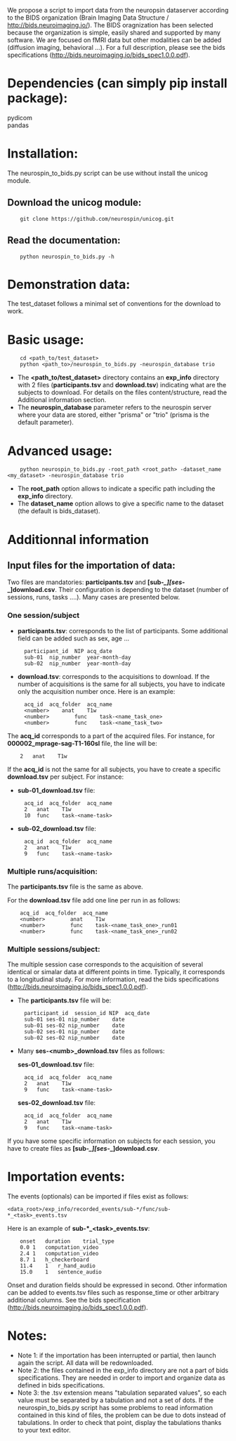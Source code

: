 
We propose a script to import data from the neuropsin dataserver according to 
the BIDS organization (Brain Imaging Data Structure / http://bids.neuroimaging.io/).
The BIDS oragnization has been selected because the organization is simple, 
easily shared and supported by many software.
We are focused on fMRI data but other modalities can be added (diffusion imaging, behavioral ...).
For a full description, please see the bids specifications (http://bids.neuroimaging.io/bids_spec1.0.0.pdf).

# Dependencies (can simply pip install package):
pydicom  
pandas

# Installation:
The neurospin_to_bids.py script can be use without install the unicog module.
 
## Download the unicog module:

        git clone https://github.com/neurospin/unicog.git

## Read the documentation:

        python neurospin_to_bids.py -h

# Demonstration data:
The test_dataset follows a minimal set of conventions for the download to work.


# Basic usage:

        cd <path_to/test_dataset>
        python <path_to>/neurospin_to_bids.py -neurospin_database trio

* The **\<path_to/test_dataset\>** directory contains an **exp_info** directory with 2 files 
(**participants.tsv** and **download.tsv**) indicating what are the subjects to download.
For details on the files content/structure, read the Additional information section.
* The **neurospin_database** parameter refers to the neurospin server where your 
data are stored, either "prisma" or "trio" (prisma is the default parameter).

# Advanced usage:

        python neurospin_to_bids.py -root_path <root_path> -dataset_name <my_dataset> -neurospin_database trio

* The **root_path** option allows to indicate a specific path including the **exp_info** directory.
* The **dataset_name** option allows to give a specific name to the dataset (the default is bids_dataset).

# Additionnal information
## Input files for the importation of data:
Two files are mandatories: **participants.tsv** and **[sub-*_][ses-*_]download.csv**. Their configuration is depending
to the dataset (number of sessions, runs, tasks ....). Many cases are presented below.

### One session/subject 
- **participants.tsv**: corresponds to the list of participants. Some additional field can be added such
as sex, age ... 

        participant_id	NIP	acq_date
        sub-01	nip_number	year-month-day
        sub-02	nip_number	year-month-day

- **download.tsv**: corresponds to the acquisitions to download.
If the number of acquisitions is the same for all subjects, you have to indicate only 
the acquisition number once. Here is an example:

        acq_id	acq_folder	acq_name
        <number> 	anat	T1w
        <number>	 	func	task-<name_task_one>
        <number>	 	func	task-<name_task_two>

The **acq_id** corresponds to a part of the acquired files. For instance, for **000002_mprage-sag-T1-160sl** file, the line 
will be:

        2 	anat	T1w

If the **acq_id** is not the same for all subjects, you have to create a specific **download.tsv** per subject.
For instance:

* **sub-01_download.tsv** file:


        acq_id	acq_folder	acq_name
        2	anat	T1w
        10	func	task-<name-task>


* **sub-02_download.tsv** file:

        acq_id	acq_folder	acq_name
        2	anat	T1w
        9	func	task-<name-task>


### Multiple runs/acquisition: 
The **participants.tsv** file is the same as above.

For the **download.tsv** file add one line per run in as follows:

        acq_id	acq_folder	acq_name
        <number> 		anat	T1w
        <number>	 	func	task-<name_task_one>_run01
        <number>	 	func	task-<name_task_one>_run02

### Multiple sessions/subject: 
The multiple session case corresponds to the acquisition of several identical or simalar data at 
different points in time. Typically, it corresponds to a longitudinal study. For more information, read
the bids specifications (http://bids.neuroimaging.io/bids_spec1.0.0.pdf).


- The **participants.tsv** file will be:

        participant_id	session_id NIP	acq_date
        sub-01 ses-01 nip_number	date
        sub-01 ses-02 nip_number	date
        sub-02 ses-01 nip_number	date
        sub-02 ses-02 nip_number	date


- Many **ses-\<numb\>\_download.tsv**  files as follows:

    **ses-01_download.tsv** file:

        acq_id	acq_folder	acq_name
        2	anat	T1w
        9	func	task-<name-task>


    **ses-02_download.tsv** file:

        acq_id	acq_folder	acq_name
        2	anat	T1w
        9	func	task-<name-task>

If you have some specific information on subjects for each session, you have to create files as **[sub-*_][ses-*_]download.csv**.

# Importation events:
The events (optionals) can be imported if files exist as follows:

    <data_root>/exp_info/recorded_events/sub-*/func/sub-*_<task>_events.tsv


Here is an example of **sub-\*\_\<task\>\_events.tsv**: 

        onset	duration	trial_type
        0.0	1	computation_video
        2.4	1	computation_video
        8.7	1	h_checkerboard
        11.4	1	r_hand_audio
        15.0	1	sentence_audio

Onset and duration fields should be expressed in second.
Other information can be added to events.tsv files such as ​response_time or other
arbitrary additional columns.
See the bids specification (http://bids.neuroimaging.io/bids_spec1.0.0.pdf).


# Notes:
* Note 1: if the importation has been interrupted or partial, then launch again the script. All
data will be redownloaded.
* Note 2: the files contained in the exp_info directory are not a part of bids specifications. They are needed
in order to import and organize data as defined in bids specifications.
* Note 3: the .tsv extension means "tabulation separated values", so each value must be separated by a tabulation and not 
a set of dots. If the neurospin_to_bids.py script has some problems to read information contained in this kind of files, the problem can be due
to dots instead of tabulations. In order to check that point, display the tabulations thanks to your text editor.
 